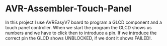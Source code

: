 # AVR-Assembler-Touch-Panel

In this project I use AVREasyV7 board to program a GLCD component and 
a touch panel controller.
When we start the program the GLCD shows us numbers and we have to click
then to introduce a pin. 
If we introduce the correct pin the GLCD shows UNBLOCKED, if we dont it
shows FAILED!.
